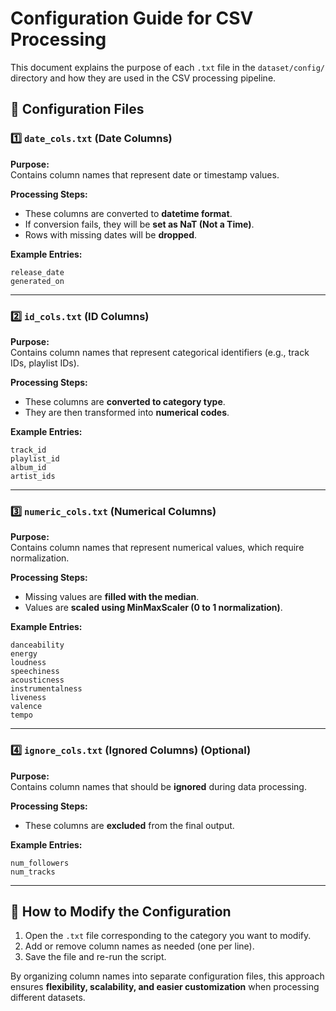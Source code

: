 # Configuration Guide for CSV Processing

This document explains the purpose of each `.txt` file in the `dataset/config/` directory and how they are used in the CSV processing pipeline.

## 📁 Configuration Files

### 1️⃣ `date_cols.txt` (Date Columns)
**Purpose:**  
Contains column names that represent date or timestamp values.  

**Processing Steps:**  
- These columns are converted to **datetime format**.  
- If conversion fails, they will be **set as NaT (Not a Time)**.  
- Rows with missing dates will be **dropped**.  

**Example Entries:**
```plaintext
release_date
generated_on
```

---

### 2️⃣ `id_cols.txt` (ID Columns)
**Purpose:**  
Contains column names that represent categorical identifiers (e.g., track IDs, playlist IDs).  

**Processing Steps:**  
- These columns are **converted to category type**.  
- They are then transformed into **numerical codes**.  

**Example Entries:**
```plaintext
track_id
playlist_id
album_id
artist_ids
```

---

### 3️⃣ `numeric_cols.txt` (Numerical Columns)
**Purpose:**  
Contains column names that represent numerical values, which require normalization.  

**Processing Steps:**  
- Missing values are **filled with the median**.  
- Values are **scaled using MinMaxScaler (0 to 1 normalization)**.  

**Example Entries:**
```plaintext
danceability
energy
loudness
speechiness
acousticness
instrumentalness
liveness
valence
tempo
```

---

### 4️⃣ `ignore_cols.txt` (Ignored Columns) (Optional)
**Purpose:**  
Contains column names that should be **ignored** during data processing.  

**Processing Steps:**  
- These columns are **excluded** from the final output.  

**Example Entries:**
```plaintext
num_followers
num_tracks
```

---

## 🚀 How to Modify the Configuration
1. Open the `.txt` file corresponding to the category you want to modify.  
2. Add or remove column names as needed (one per line).  
3. Save the file and re-run the script.  

By organizing column names into separate configuration files, this approach ensures **flexibility, scalability, and easier customization** when processing different datasets.

